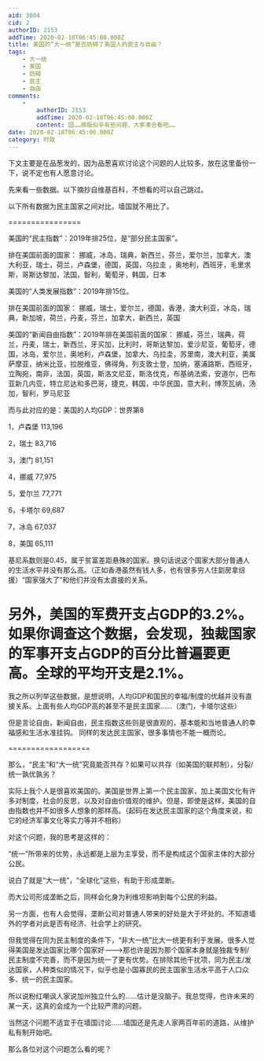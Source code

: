 ```yaml
---
aid: 3084
cid: 2
authorID: 2153
addTime: 2020-02-18T06:45:00.000Z
title: 美国的“大一统”是否妨碍了美国人的民主与自由？
tags:
    - 大一统
    - 美国
    - 妨碍
    - 民主
    - 自由
comments:
    -
        authorID: 2153
        addTime: 2020-02-18T06:45:00.000Z
        content: 囧……排版似乎有些问题，大家凑合看吧……
date: 2020-02-18T06:45:00.000Z
category: 时政
---
```


下文主要是在品葱发的，因为品葱喜欢讨论这个问题的人比较多，放在这里备份一下，说不定也有人愿意讨论。

先来看一些数据。以下摘抄自维基百科，不想看的可以自己跳过。

以下所有数据为民主国家之间对比，墙国就不用比了。

\================

美国的“民主指数”：2019年排25位，是“部分民主国家”。

排在美国前面的国家： 挪威，冰岛，瑞典，新西兰，芬兰，爱尔兰，加拿大，澳大利亚，瑞士，荷兰，卢森堡，德国，英国，乌拉圭 ，奥地利，西班牙，毛里求斯，哥斯达黎加，法国，智利，葡萄牙，韩国，日本

美国的“人类发展指数”：2019年排15位。

排在美国前面的国家： 挪威，瑞士，爱尔兰，德国，香港，澳大利亚，冰岛，瑞典，新加坡，荷兰，丹麦，芬兰，加拿大，新西兰，英国

美国的“新闻自由指数”：2019年排在美国前面的国家： 挪威，芬兰，瑞典，荷兰，丹麦，瑞士，新西兰，牙买加，比利时，哥斯达黎加，爱沙尼亚，葡萄牙，德国，冰岛，爱尔兰，奥地利，卢森堡，加拿大，乌拉圭，苏里南，澳大利亚，美属萨摩亚，纳米比亚，拉脱维亚，佛得角，列支敦士登，加纳，塞浦路斯，西班牙，立陶宛，南非，法国，英国，斯洛文尼亚，斯洛伐克，布基纳法索，安道尔，巴布亚新几内亚，特立尼达和多巴哥，捷克，韩国，中华民国，意大利，博茨瓦纳，汤加，智利，罗马尼亚

而与此对应的是：美国的人均GDP：世界第8

1，卢森堡 113,196

2，瑞士 83,716

3，澳门 81,151

4，挪威 77,975

5，爱尔兰 77,771

6，卡塔尔 69,687

7，冰岛 67,037

8，美国 65,111

基尼系数则是0.45，属于贫富差距悬殊的国家。换句话说这个国家大部分普通人的生活水平并没有那么高。（正如香港虽然有钱人多，也有很多穷人住劏房拿综援）“国家强大了”和他们并没有太直接的关系。

[](#%E5%8F%A6%E5%A4%96-%E7%BE%8E%E5%9B%BD%E7%9A%84%E5%86%9B%E8%B4%B9%E5%BC%80%E6%94%AF%E5%8D%A0gdp%E7%9A%843-2-%E5%A6%82%E6%9E%9C%E4%BD%A0%E8%B0%83%E6%9F%A5%E8%BF%99%E4%B8%AA%E6%95%B0%E6%8D%AE-%E4%BC%9A%E5%8F%91%E7%8E%B0-%E7%8B%AC%E8%A3%81%E5%9B%BD%E5%AE%B6%E7%9A%84%E5%86%9B%E4%BA%8B%E5%BC%80%E6%94%AF%E5%8D%A0gdp%E7%9A%84%E7%99%BE%E5%88%86%E6%AF%94%E6%99%AE%E9%81%8D%E8%A6%81%E6%9B%B4%E9%AB%98-%E5%85%A8%E7%90%83%E7%9A%84%E5%B9%B3%E5%9D%87%E5%BC%80%E6%94%AF%E6%98%AF2-1)另外，美国的军费开支占GDP的3.2%。如果你调查这个数据，会发现，独裁国家的军事开支占GDP的百分比普遍要更高。全球的平均开支是2.1%。
==============================================================================================================================================================================================================================================================================================================================================================================================================================================================================================================================================================

我之所以列举这些数据，是想说明，人均GDP和国民的幸福/制度的优越并没有直接关系。上面有些人均GDP高的甚至不是民主国家……（澳门，卡塔尔这些）

但是言论自由，新闻自由，民主指数这些则是很直观的，基本能和当地普通人的幸福感和生活水准挂钩。 同样的发达民主国家，很多事情也不能一概而论。

\==================

那么，“民主”和“大一统”究竟能否共存？如果可以共存（如美国的联邦制），分裂/统一孰优孰劣？

实际上我个人是很喜欢美国的。美国是世界上第一个民主国家，加上美国文化有许多对制度，社会的反思，以及对自由价值观的维护。但是，即使是这样，美国的自由指数也并不如很多人想象的那样高。（起码在发达民主国家的这个角度来说，和它的经济军事文化等实力等并不相称）

对这个问题，我的思考是这样的：

“统一”所带来的优势，永远都是上层为主享受，而不是构成这个国家主体的大部分公民。

说白了就是“大一统”，“全球化”这些，有助于形成垄断。

而大公司形成垄断之后，同样会化身为利维坦影响到每个公民的利益。

另一方面，也有人会觉得，垄断公司对普通人带来的好处是大于坏处的。不知道墙外的学者对此是否有经济、社会学上的研究。

但我觉得在同为民主制度的条件下，“非大一统”比大一统更有利于发展。很多人觉得美国是发达国家比哪个国家好--->那也许是因为那个国家本身就是独裁专制/民主制度不完善，而不是因为统一了更有优势。在排除其他干扰项，同为民主/发达国家，人种类似的情况下，似乎也是小国寡民的民主国家生活水平高于人口众多、统一的民主国家。

所以说粉红嘲讽人家说加州独立什么的……估计是没脑子。我总觉得，也许未来的某一天，这真的会成为一个比较严肃的问题。

当然这个问题不适宜于在墙国讨论……墙国还是先走人家两百年前的道路，从维护私有制开始吧。

那么各位对这个问题怎么看的呢？
